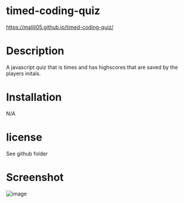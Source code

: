 # timed-coding-quiz
https://malili05.github.io/timed-coding-quiz/

# Description
A javascript quiz that is times and has highscores that are saved by the players initals.

# Installation
N/A

# license
See github folder

# Screenshot
![image](https://github.com/Malili05/timed-coding-quiz/assets/141981157/1c56ce58-5173-4793-b4ae-3a9a594ea506)
